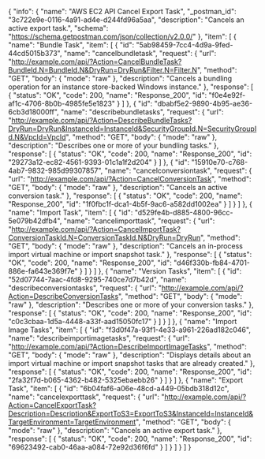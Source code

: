 {
  "info": {
    "name": "AWS EC2 API Cancel Export Task",
    "_postman_id": "3c722e9e-0116-4a91-ad4e-d244fd96a5aa",
    "description": "Cancels an active export task.",
    "schema": "https://schema.getpostman.com/json/collection/v2.0.0/"
  },
  "item": [
    {
      "name": "Bundle Task",
      "item": [
        {
          "id": "5ab98459-7cc4-4d9a-9fed-44cd5015b373",
          "name": "cancelbundletask",
          "request": {
            "url": "http://example.com/api/?Action=CancelBundleTask?BundleId.N=BundleId.N&DryRun=DryRun&Filter.N=Filter.N",
            "method": "GET",
            "body": {
              "mode": "raw"
            },
            "description": "Cancels a bundling operation for an instance store-backed Windows instance."
          },
          "response": [
            {
              "status": "OK",
              "code": 200,
              "name": "Response_200",
              "id": "f0e4e92f-af1c-4706-8b0b-4985fe5e1823"
            }
          ]
        },
        {
          "id": "dbabf5e2-9890-4b95-ae36-6cb3d18000ff",
          "name": "describebundletasks",
          "request": {
            "url": "http://example.com/api/?Action=DescribeBundleTasks?DryRun=DryRun&InstanceId=InstanceId&SecurityGroupId.N=SecurityGroupId.N&VpcId=VpcId",
            "method": "GET",
            "body": {
              "mode": "raw"
            },
            "description": "Describes one or more of your bundling tasks."
          },
          "response": [
            {
              "status": "OK",
              "code": 200,
              "name": "Response_200",
              "id": "29273a12-ec82-4561-9393-01c1a1f2d204"
            }
          ]
        },
        {
          "id": "15910e70-c768-4ab7-9832-985d99307857",
          "name": "cancelconversiontask",
          "request": {
            "url": "http://example.com/api/?Action=CancelConversionTask",
            "method": "GET",
            "body": {
              "mode": "raw"
            },
            "description": "Cancels an active conversion task."
          },
          "response": [
            {
              "status": "OK",
              "code": 200,
              "name": "Response_200",
              "id": "1f0fbc1f-dca1-4b5f-9ac6-a582dd1002ea"
            }
          ]
        }
      ]
    },
    {
      "name": "Import Task",
      "item": [
        {
          "id": "d529fe4b-d885-4800-96cc-5e079b42dfb4",
          "name": "cancelimporttask",
          "request": {
            "url": "http://example.com/api/?Action=CancelImportTask?ConversionTaskId.N=ConversionTaskId.N&DryRun=DryRun",
            "method": "GET",
            "body": {
              "mode": "raw"
            },
            "description": "Cancels an in-process import virtual machine or import snapshot task."
          },
          "response": [
            {
              "status": "OK",
              "code": 200,
              "name": "Response_200",
              "id": "d46f330b-fb84-4701-886e-fa643e369f7e"
            }
          ]
        }
      ]
    },
    {
      "name": "Version Tasks",
      "item": [
        {
          "id": "52d07744-7aac-4fd8-9295-740ce7d7b42d",
          "name": "describeconversiontasks",
          "request": {
            "url": "http://example.com/api/?Action=DescribeConversionTasks",
            "method": "GET",
            "body": {
              "mode": "raw"
            },
            "description": "Describes one or more of your conversion tasks."
          },
          "response": [
            {
              "status": "OK",
              "code": 200,
              "name": "Response_200",
              "id": "c0c3cbaa-1d5a-4448-a33f-aad15050fc17"
            }
          ]
        }
      ]
    },
    {
      "name": "Import Image Tasks",
      "item": [
        {
          "id": "f3d0f47a-93f1-4e33-a961-226ad182c046",
          "name": "describeimportimagetasks",
          "request": {
            "url": "http://example.com/api/?Action=DescribeImportImageTasks",
            "method": "GET",
            "body": {
              "mode": "raw"
            },
            "description": "Displays details about an import virtual machine or import snapshot tasks that are already created."
          },
          "response": [
            {
              "status": "OK",
              "code": 200,
              "name": "Response_200",
              "id": "2fa32f7d-b065-4362-b482-5325ebaebb26"
            }
          ]
        }
      ]
    },
    {
      "name": "Export Task",
      "item": [
        {
          "id": "6b04faf6-a06e-48cd-a449-05bdb318d12c",
          "name": "cancelexporttask",
          "request": {
            "url": "http://example.com/api/?Action=CancelExportTask?Description=Description&ExportToS3=ExportToS3&InstanceId=InstanceId&TargetEnvironment=TargetEnvironment",
            "method": "GET",
            "body": {
              "mode": "raw"
            },
            "description": "Cancels an active export task."
          },
          "response": [
            {
              "status": "OK",
              "code": 200,
              "name": "Response_200",
              "id": "69623492-cab0-46aa-a084-72e92d36f6fd"
            }
          ]
        }
      ]
    }
  ]
}